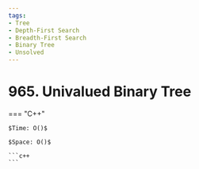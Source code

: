 ```yaml
---
tags:
- Tree
- Depth-First Search
- Breadth-First Search
- Binary Tree
- Unsolved
---
```



# 965. Univalued Binary Tree

=== "C++"

    $Time: O()$

    $Space: O()$

    ```c++
    ```